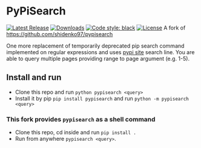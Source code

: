 # PyPiSearch
[![Latest Release](https://img.shields.io/github/v/release/shidenko97/pypisearch)](https://github.com/shidenko97/pypisearch/releases/latest)
[![Downloads](https://pepy.tech/badge/pypisearch)](https://pepy.tech/project/pypisearch)
[![Code style: black](https://img.shields.io/badge/code%20style-black-000000.svg)](https://github.com/psf/black)
[![License](https://img.shields.io/github/license/shidenko97/pypisearch)](https://github.com/shidenko97/pypisearch/blob/master/LICENSE)
A fork of https://github.com/shidenko97/pypisearch

One more replacement of temporarily deprecated pip search command implemented on regular expressions and uses [pypi site](https://pypi.org/) search line.
You are able to query multiple pages providing range to page argument (e.g. 1-5).

## Install and run
- Clone this repo and run `python pypisearch <query>`
- Install it by pip `pip install pypisearch` and run `python -m pypisearch <query>`

### This fork provides `pypisearch` as a shell command

- Clone this repo, cd inside and run `pip install .`
- Run from anywhere `pypisearch <query>`.

